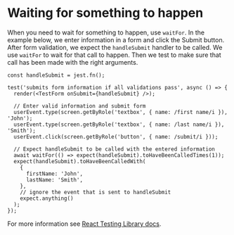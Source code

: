 # Waiting for something to happen

When you need to wait for something to happen, use `waitFor`. In the example
below, we enter information in a form and click the Submit button. After form
validation, we expect the `handleSubmit` handler to be called. We use `waitFor`
to wait for that call to happen. Then we test to make sure that call has been
made with the right arguments.

```tsx
const handleSubmit = jest.fn();

test('submits form information if all validations pass', async () => {
  render(<TestForm onSubmit={handleSubmit} />);

  // Enter valid information and submit form
  userEvent.type(screen.getByRole('textbox', { name: /first name/i }), 'John');
  userEvent.type(screen.getByRole('textbox', { name: /last name/i }), 'Smith');
  userEvent.click(screen.getByRole('button', { name: /submit/i }));

  // Expect handleSubmit to be called with the entered information
  await waitFor(() => expect(handleSubmit).toHaveBeenCalledTimes(1));
  expect(handleSubmit).toHaveBeenCalledWith(
    {
      firstName: 'John',
      lastName: 'Smith',
    },
    // ignore the event that is sent to handleSubmit
    expect.anything()
  );
});
```

For more information see
[React Testing Library docs](https://testing-library.com/docs/dom-testing-library/api-async#waitfor).
